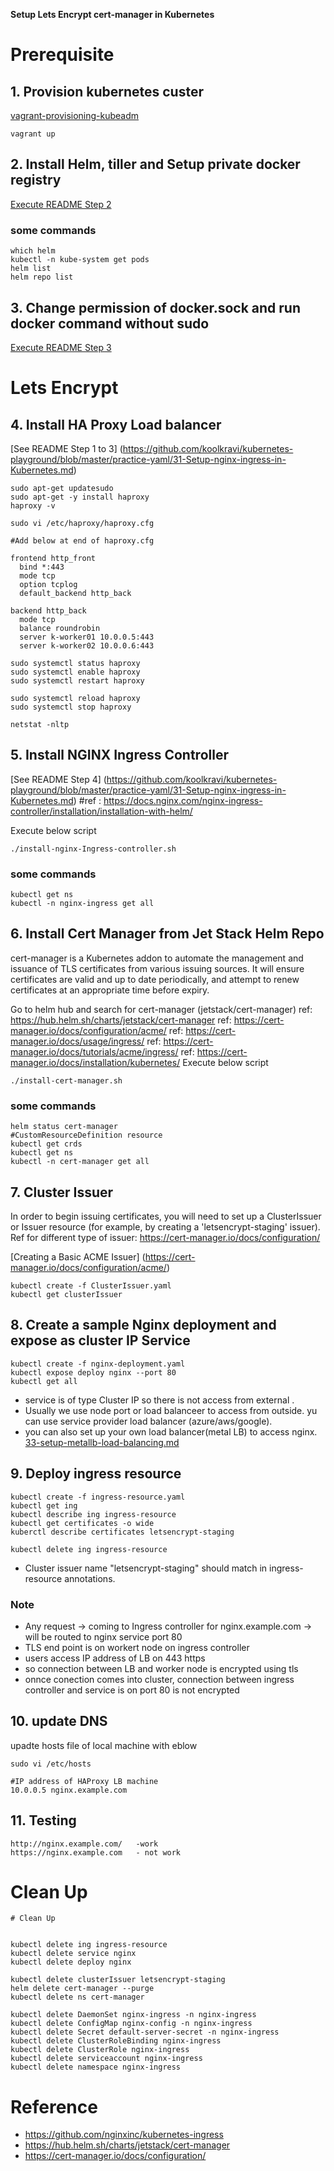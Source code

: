 **Setup Lets Encrypt cert-manager in Kubernetes**

# Prerequisite

## 1. Provision kubernetes custer 
[vagrant-provisioning-kubeadm](https://github.com/koolkravi/kubernetes-playground/tree/master/vagrant-provisioning-kubeadm)

```
vagrant up
```

## 2. Install Helm, tiller and Setup private docker registry

[Execute README Step 2 ](https://github.com/koolkravi/kubernetes-playground/tree/master/ci-cd-using-jenkins-helmchart-and-kubernetes)

### some commands 
```
which helm
kubectl -n kube-system get pods
helm list
helm repo list
```

## 3. Change permission of docker.sock and run docker command without sudo

[Execute README Step 3 ](https://github.com/koolkravi/kubernetes-playground/tree/master/ci-cd-using-jenkins-helmchart-and-kubernetes)

# Lets Encrypt 

## 4. Install HA Proxy Load balancer
[See README Step 1 to 3] (https://github.com/koolkravi/kubernetes-playground/blob/master/practice-yaml/31-Setup-nginx-ingress-in-Kubernetes.md)

```
sudo apt-get updatesudo 
sudo apt-get -y install haproxy
haproxy -v
```

```
sudo vi /etc/haproxy/haproxy.cfg

#Add below at end of haproxy.cfg

frontend http_front
  bind *:443
  mode tcp
  option tcplog
  default_backend http_back

backend http_back
  mode tcp
  balance roundrobin
  server k-worker01 10.0.0.5:443
  server k-worker02 10.0.0.6:443
```

```
sudo systemctl status haproxy
sudo systemctl enable haproxy
sudo systemctl restart haproxy

sudo systemctl reload haproxy
sudo systemctl stop haproxy

netstat -nltp
```

## 5. Install NGINX Ingress Controller
[See README Step 4] (https://github.com/koolkravi/kubernetes-playground/blob/master/practice-yaml/31-Setup-nginx-ingress-in-Kubernetes.md)
#ref : https://docs.nginx.com/nginx-ingress-controller/installation/installation-with-helm/

Execute below script
```
./install-nginx-Ingress-controller.sh
```

### some commands
```
kubectl get ns
kubectl -n nginx-ingress get all 
```

## 6. Install Cert Manager from Jet Stack Helm Repo
cert-manager is a Kubernetes addon to automate the management and issuance of TLS certificates from various issuing sources.
It will ensure certificates are valid and up to date periodically, and attempt to renew certificates at an appropriate time before expiry.

Go to helm hub and search for cert-manager (jetstack/cert-manager)
ref: https://hub.helm.sh/charts/jetstack/cert-manager
ref: https://cert-manager.io/docs/configuration/acme/
ref: https://cert-manager.io/docs/usage/ingress/
ref: https://cert-manager.io/docs/tutorials/acme/ingress/
ref: https://cert-manager.io/docs/installation/kubernetes/
Execute below script
```
./install-cert-manager.sh
```

### some commands
```
helm status cert-manager
#CustomResourceDefinition resource
kubectl get crds
kubectl get ns
kubectl -n cert-manager get all
```

## 7. Cluster Issuer
In order to begin issuing certificates, you will need to set up a ClusterIssuer or Issuer resource (for example, by creating a 'letsencrypt-staging' issuer).
Ref for different type of issuer: https://cert-manager.io/docs/configuration/

[Creating a Basic ACME Issuer] (https://cert-manager.io/docs/configuration/acme/)

```
kubectl create -f ClusterIssuer.yaml
kubectl get clusterIssuer
```

## 8. Create a sample Nginx deployment and expose as cluster IP Service 

```
kubectl create -f nginx-deployment.yaml
kubectl expose deploy nginx --port 80
kubectl get all
```

- service is of type Cluster IP so there is not access from external . 
- Usually we use node port or load balanceer to access from outside. yu can use service provider load balancer (azure/aws/google).
- you can also set up your own load balancer(metal LB) to access nginx. 
  [33-setup-metallb-load-balancing.md](https://github.com/koolkravi/kubernetes-playground/blob/master/practice-yaml/33-setup-metallb-load-balancing.md)

## 9. Deploy ingress resource 

```
kubectl create -f ingress-resource.yaml
kubectl get ing
kubectl describe ing ingress-resource
kubectl get certificates -o wide
kuberctl describe certificates letsencrypt-staging

kubectl delete ing ingress-resource
```

- Cluster issuer name "letsencrypt-staging" should match in ingress-resource annotations.

### Note
- Any request -> coming to Ingress controller for nginx.example.com -> will be routed to nginx service port 80
- TLS end point is on workert node on ingress controller
- users access IP address of LB on 443 https
- so connection between LB and worker node is encrypted using tls
- onnce conection comes into cluster, connection between ingress controller and service is on port 80 is not encrypted


## 10. update DNS

upadte hosts file of local machine with eblow

```
sudo vi /etc/hosts

#IP address of HAProxy LB machine
10.0.0.5 nginx.example.com
```

## 11. Testing
```
http://nginx.example.com/   -work 
https://nginx.example.com   - not work
```

# Clean Up
```
# Clean Up


kubectl delete ing ingress-resource
kubectl delete service nginx
kubectl delete deploy nginx

kubectl delete clusterIssuer letsencrypt-staging
helm delete cert-manager --purge
kubectl delete ns cert-manager

kubectl delete DaemonSet nginx-ingress -n nginx-ingress
kubectl delete ConfigMap nginx-config -n nginx-ingress
kubectl delete Secret default-server-secret -n nginx-ingress
kubectl delete ClusterRoleBinding nginx-ingress
kubectl delete ClusterRole nginx-ingress
kubectl delete serviceaccount nginx-ingress
kubectl delete namespace nginx-ingress
```


# Reference
- https://github.com/nginxinc/kubernetes-ingress
- https://hub.helm.sh/charts/jetstack/cert-manager
- https://cert-manager.io/docs/configuration/
